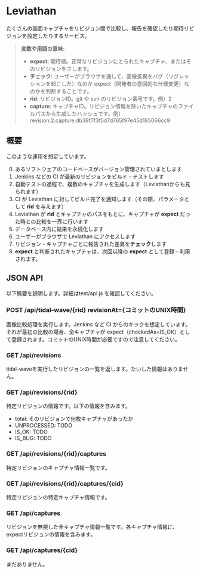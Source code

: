 Leviathan
===================

たくさんの画面キャプチャをリビジョン間で比較し、報告を確認したり期待リビジョンを設定したりするサービス。


> **変数や用語の意味:**
> 
>  - **expect**: 期待値。正常なリビジョンにとられたキャプチャ、またはそのリビジョンをさします。
>  - **チェック**: ユーザーがブラウザを通して、画像差異をバグ（リグレッションを起こした）なのか expect（開発者の意図的な仕様変更）なのかを判断することです。
>  - **rid**: リビジョンID。git や svn のリビジョン番号です。例）2
>  - **capture**: キャプチャID。リビジョン情報を除いたキャプチャのファイルパスから生成したハッシュです。例）revision:2:capture:db38f7f3f5d7d765f97e45d185066cc9


概要
-------------

このような運用を想定しています。

0. あるソフトウェアのコードベースがバージョン管理されていまとします
1. Jenkins などの CI が最新のリビジョンをビルド・テストします
2. 自動テストの過程で、複数のキャプチャを生成します（Leviathanからも見られます）
3. CI が Leviathan に対してビルド完了を通知します（その際、パラメータとして **rid** を与えます）
4. Leviathan が **rid** とキャプチャのパスをもとに、キャプチャが **expect** だった時との比較を一斉に行います
5. データベース内に結果を永続化します
6. ユーザーがブラウザで Leviathan にアクセスします
7. リビジョン・キャプチャごとに報告された差異を**チェック**します
8. **expect** と判断されたキャプチャは、次回以降の **expect** として登録・利用されます。

JSON API
-------------

以下概要を説明します。詳細はtest/api.js を確認してください。
 
### POST /api/tidal-wave/{rid} revisionAt={コミットのUNIX時間}

画像比較処理を実行します。Jenkins など CI からのキックを想定しています。それが最初の比較の場合、全キャプチャが expect（checkedAs=IS_OK）として登録されます。コミットのUNIX時間が必要ですので注意してください。

### GET /api/revisions

tidal-waveを実行したリビジョンの一覧を返します。たいした情報はありません。

### GET /api/revisions/{rid}

特定リビジョンの情報です。以下の情報を含みます。
 - total: そのリビジョンで何枚キャプチャがあったか
 - UNPROCESSED: TODO
 - IS_OK: TODO
 - IS_BUG: TODO

### GET /api/revisions/{rid}/captures

特定リビジョンのキャプチャ情報一覧です。

### GET /api/revisions/{rid}/captures/{cid}

特定リビジョンの特定キャプチャ情報です。

### GET /api/captures

リビジョンを無視した全キャプチャ情報一覧です。各キャプチャ情報に、expectリビジョンの情報を含みます。

### GET /api/captures/{cid}

まだありません。
